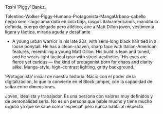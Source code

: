 Toshi 'Piggy' Bankz.

Tolentino-Wolker-Piggy-Humano-Protagonista-MangaUrbano-cabello negro semi-largo amarrado en cola baja, rasgos italoamericanos, mandíbula definida, cuerpo delgado pero atlético, aire a Matt Dillon joven, vestimenta ligera y táctica, mirada aguda y desafiante

- A young urban warrior in his late 20s, with semi-long black hair tied in a loose ponytail. He has a clean-shaven, sharp face with Italian-American features, resembling a young Matt Dillon. His build is lean and toned, and he wears light tactical gear with street aesthetics. His eyes are fierce yet curious — the kind of protagonist born for chaos and clarity alike. Manga-style, high-contrast lighting, gritty background.

'Protagonista' inicial de nuestra historia. Nacio con el poder de la digitalizacion, lo que lo convierte en el Block jumper, con la capacidad de saltar entre dimensiones. 

Joven, idealista y trabajador. Es una persona con valores muy definidos y de personalidad seria. 
No es un persona que hable mucho y tiene mucho orgullo ya que se sabe como 'especial' pero nunca habla al respecto


